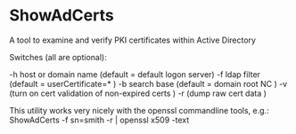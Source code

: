 ShowAdCerts
===========

A tool to examine and verify PKI certificates within Active Directory

Switches (all are optional): 

-h  host or domain name (default = default logon server)
-f  ldap filter         (default = userCertificate=*   )
-b  search base         (default = domain root NC      )
-v  (turn on cert validation of non-expired certs      )
-r  (dump raw cert data                                )

This utility works very nicely with the openssl commandline tools, e.g.:
ShowAdCerts -f sn=smith -r | openssl x509 -text
